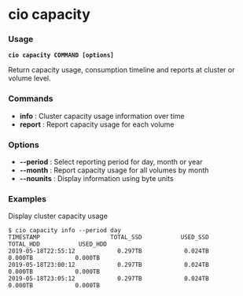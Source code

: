 # cio capacity

### **Usage**

**`cio capacity COMMAND [options]`**

Return capacity usage, consumption timeline and reports at cluster or volume level.

### **Commands**
- **info** : Cluster capacity usage information over time
- **report** : Report capacity usage for each volume

### **Options**
- **--period** : Select reporting period for day, month or year
- **--month** : Report capacity usage for all volumes by month
- **--nounits** : Display information using byte units

### **Examples**

Display cluster capacity usage 

```
$ cio capacity info --period day
TIMESTAMP                    TOTAL_SSD           USED_SSD          TOTAL_HDD           USED_HDD
2019-05-18T22:55:12            0.297TB            0.024TB            0.000TB            0.000TB
2019-05-18T23:00:12            0.297TB            0.024TB            0.000TB            0.000TB
2019-05-18T23:05:12            0.297TB            0.024TB            0.000TB            0.000TB
```
